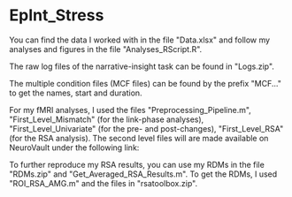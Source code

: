 # EpInt_Stress

You can find the data I worked with in the file "Data.xlsx" and follow my analyses and figures in the file "Analyses_RScript.R". 

The raw log files of the narrative-insight task can be found in "Logs.zip".

The multiple condition files (MCF files) can be found by the prefix "MCF..." to get the names, start and duration.

For my fMRI analyses, I used the files "Preprocessing_Pipeline.m", "First_Level_Mismatch" (for the link-phase analyses), "First_Level_Univariate" (for the pre- and post-changes), "First_Level_RSA" (for the RSA analysis). The second level files will are made available on NeuroVault under the following link: 

To further reproduce my RSA results, you can use my RDMs in the file "RDMs.zip" and "Get_Averaged_RSA_Results.m".
To get the RDMs, I used "ROI_RSA_AMG.m" and the files in "rsatoolbox.zip".
